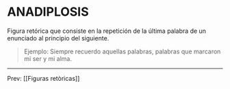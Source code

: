 # ANADIPLOSIS
Figura retórica que consiste en la repetición de la última palabra de un enunciado al principio del siguiente.   

>Ejemplo: Siempre recuerdo aquellas palabras, palabras que marcaron mi
ser y mi alma.

___
Prev: [[Figuras retòricas]]